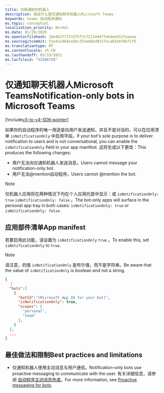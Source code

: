 ```yaml
---
title: 仅限通知的机器人
description: 描述什么是仅通知聊天机器人Microsoft Teams
keywords: teams 自动程序通知
ms.topic: conceptual
localization_priority: Normal
ms.date: 01/29/2020
ms.openlocfilehash: 3de462f73733f5f7cf223444ffe6deeb53faaaaa
ms.sourcegitcommit: 51e4a1464ea58c254ad6bd0317aca03ebf6bf1f6
ms.translationtype: MT
ms.contentlocale: zh-CN
ms.lasthandoff: 05/19/2021
ms.locfileid: "52566759"
---
```

# <a name="notification-only-bots-in-microsoft-teams"></a><span data-ttu-id="1877a-104">仅通知聊天机器人Microsoft Teams</span><span class="sxs-lookup"><span data-stu-id="1877a-104">Notification-only bots in Microsoft Teams</span></span>

[!include[v3-to-v4-SDK-pointer](~/includes/v3-to-v4-pointer-bots.md)]

<span data-ttu-id="1877a-105">如果你的自动程序的唯一用途是向用户发送通知，并且不是对话的，可以在应用清单 `isNotificationOnly` 中启用字段。</span><span class="sxs-lookup"><span data-stu-id="1877a-105">If your bot's sole purpose is to deliver notification to users and is not conversational, you can enable the `isNotificationOnly` field in your app manifest.</span></span> <span data-ttu-id="1877a-106">这将生成以下更改：</span><span class="sxs-lookup"><span data-stu-id="1877a-106">This produces the following changes:</span></span>

* <span data-ttu-id="1877a-107">用户无法向仅通知机器人发送消息。</span><span class="sxs-lookup"><span data-stu-id="1877a-107">Users cannot message your notification-only bot.</span></span>
* <span data-ttu-id="1877a-108">用户无法@mention自动程序。</span><span class="sxs-lookup"><span data-stu-id="1877a-108">Users cannot @mention the bot.</span></span>

> [!NOTE]
> <span data-ttu-id="1877a-109">仅机器人应用将在两种情况下均在个人应用托盘中显示：或 `isNotificationOnly: true` `isNotificationOnly: false` 。</span><span class="sxs-lookup"><span data-stu-id="1877a-109">The bot-only apps will surface in the personal app tray in both cases: `isNotificationOnly: true` or `isNotificationOnly: false`.</span></span>

## <a name="app-manifest"></a><span data-ttu-id="1877a-110">应用部件清单</span><span class="sxs-lookup"><span data-stu-id="1877a-110">App manifest</span></span>

<span data-ttu-id="1877a-111">若要启用此功能，请设置为 `isNotificationOnly` `true` 。</span><span class="sxs-lookup"><span data-stu-id="1877a-111">To enable this, set `isNotificationOnly` to `true`.</span></span>

> [!NOTE]
> <span data-ttu-id="1877a-112">请注意，的值 `isNotificationOnly` 是布尔值，而不是字符串。</span><span class="sxs-lookup"><span data-stu-id="1877a-112">Be aware that the value of `isNotificationOnly` is boolean and not a string.</span></span>

```json
{
  ⋮
  "bots":[
    {
      "botId":"[Microsoft App ID for your bot]",
      "isNotificationOnly": true,
      "scopes": [
        "personal",
        "team"
      ],
    }
  ],
  ...
}
```

## <a name="best-practices-and-limitations"></a><span data-ttu-id="1877a-113">最佳做法和限制</span><span class="sxs-lookup"><span data-stu-id="1877a-113">Best practices and limitations</span></span>

* <span data-ttu-id="1877a-114">仅通知机器人使用主动消息与用户通信。</span><span class="sxs-lookup"><span data-stu-id="1877a-114">Notification-only bots use proactive messaging to communicate with the user.</span></span> <span data-ttu-id="1877a-115">有关详细信息，请参阅 [自动程序主动消息传递](~/resources/bot-v3/bot-conversations/bots-conv-proactive.md)。</span><span class="sxs-lookup"><span data-stu-id="1877a-115">For more information, see [Proactive messaging for bots](~/resources/bot-v3/bot-conversations/bots-conv-proactive.md).</span></span>
